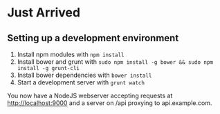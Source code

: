 # Just Arrived

## Setting up a development environment

1. Install npm modules with `npm install`
2. Install bower and grunt with `sudo npm install -g bower && sudo npm install -g grunt-cli`
3. Install bower dependencies with `bower install`
4. Start a development server with `grunt watch`

You now have a NodeJS webserver accepting requests at [http://localhost:9000](http://localhost:9000) and a server on /api proxying to api.example.com.
